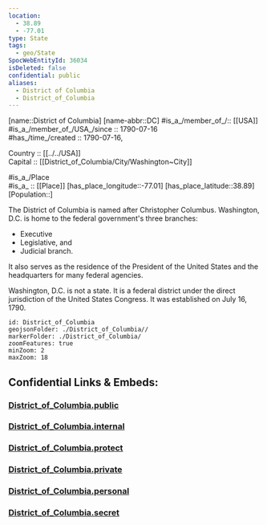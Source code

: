 ```yaml
---
location:
  - 38.89
  - -77.01
type: State
tags:
  - geo/State
SpocWebEntityId: 36034
isDeleted: false
confidential: public
aliases:
  - District of Columbia
  - District_of_Columbia
---
```


[name::District of Columbia] 
[name-abbr::DC] 
#is_a_/member_of_/:: [[USA]]
#is_a_/member_of_/USA_/since :: 1790-07-16  
#has_/time_/created :: 1790-07-16, 


Country :: [[../../USA]]  
Capital :: [[District_of_Columbia/City/Washington~City]]  

#is_a_/Place  
#is_a_ :: [[Place]] 
[has_place_longitude::-77.01] 
[has_place_latitude::38.89] 
[Population::] 

The District of Columbia is named after Christopher Columbus. 
Washington, D.C. is home to the federal government's three branches: 
- Executive 
- Legislative, and 
- Judicial branch.  

It also serves as the residence of the President of the United States 
and the headquarters for many federal agencies. 

Washington, D.C. is not a state. 
It is a federal district under the direct jurisdiction of the United States Congress. 
It was established on July 16, 1790.

```leaflet
id: District_of_Columbia
geojsonFolder: ./District_of_Columbia//
markerFolder: ./District_of_Columbia/
zoomFeatures: true 
minZoom: 2 
maxZoom: 18
```


## Confidential Links & Embeds: 

### [District_of_Columbia.public](/_public/\Earth\Continent\America~North\USA\USA~EasternDistrict_of_Columbia.public.md) 

### [District_of_Columbia.internal](/_internal/\Earth\Continent\America~North\USA\USA~EasternDistrict_of_Columbia.internal.md) 

### [District_of_Columbia.protect](/_protect/\Earth\Continent\America~North\USA\USA~EasternDistrict_of_Columbia.protect.md) 

### [District_of_Columbia.private](/_private/\Earth\Continent\America~North\USA\USA~EasternDistrict_of_Columbia.private.md) 

### [District_of_Columbia.personal](/_personal/\Earth\Continent\America~North\USA\USA~EasternDistrict_of_Columbia.personal.md) 

### [District_of_Columbia.secret](/_secret/\Earth\Continent\America~North\USA\USA~EasternDistrict_of_Columbia.secret.md)

